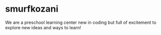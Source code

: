 # smurfkozani
We are a preschool learning center new in coding but full of excitement to explore new ideas and ways to learn!
